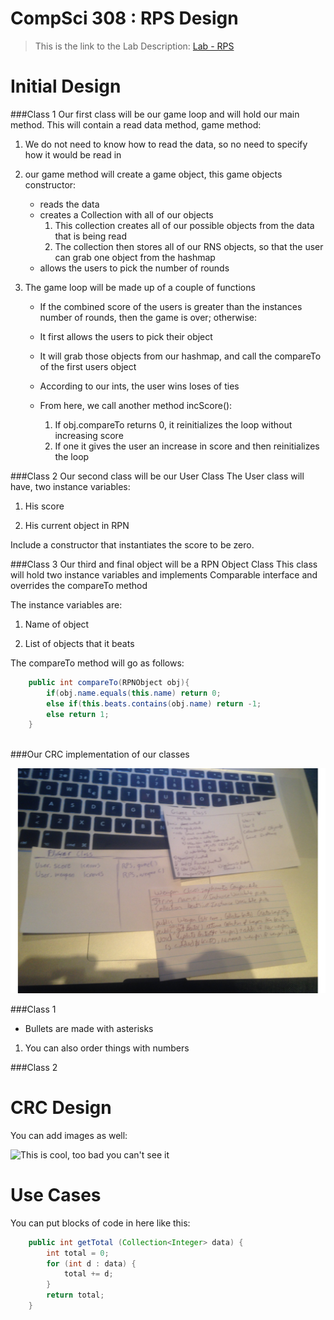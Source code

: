 CompSci 308 : RPS Design
===================

> This is the link to the Lab Description: 
[Lab - RPS](http://www.cs.duke.edu/courses/compsci308/spring16/classwork/02_design_rps/index.php)

Initial Design
=======

###Class 1
Our first class will be our game loop and will hold our main method.
This will contain a read data method, game method:

1. We do not need to know how to read the data, so no need to specify how it would be read in

2. our game method will create a game object, this game objects constructor:

	* reads the data
	* creates a Collection with all of our objects
		1. This collection creates all of our possible objects from the data that is being read
		2. The collection then stores all of our RNS objects, so that the user can grab one object from the hashmap
	* allows the users to pick the number of rounds
	
3. The game loop will be made up of a couple of functions

	* If the combined score of the users is greater than the instances number of rounds, then the game is over; otherwise:
	* It first allows the users to pick their object
	* It will grab those objects from our hashmap, and call the compareTo of the first users object
	* According to our ints, the user wins loses of ties
	* From here, we call another method incScore():
	
		1. If obj.compareTo returns 0, it reinitializes the loop without increasing score
		2. If one it gives the user an increase in score and then reinitializes the loop

###Class 2
Our second class will be our User Class
The User class will have, two instance variables:

1. His score

2. His current object in RPN

Include a constructor that instantiates the score to be zero. 


###Class 3
Our third and final object will be a RPN Object Class
This class will hold two instance variables and implements Comparable interface and overrides the compareTo method

The instance variables are:

1. Name of object

2. List of objects that it beats

The compareTo method will go as follows: 
```java
    public int compareTo(RPNObject obj){
    	if(obj.name.equals(this.name) return 0;
    	else if(this.beats.contains(obj.name) return -1;
    	else return 1;
    }
    
```

###Our CRC implementation of our classes

![This is cool, too bad you can't see it](Untitled-1.png "Our CRC cards")

###Class 1

* Bullets are made with asterisks

1. You can also order things with numbers


###Class 2



CRC Design
=======




You can add images as well:

![This is cool, too bad you can't see it](crc-example.png "Our CRC cards")


Use Cases
=======

You can put blocks of code in here like this:
```java
    public int getTotal (Collection<Integer> data) {
        int total = 0;
        for (int d : data) {
            total += d;
        }
        return total;
    }
```

